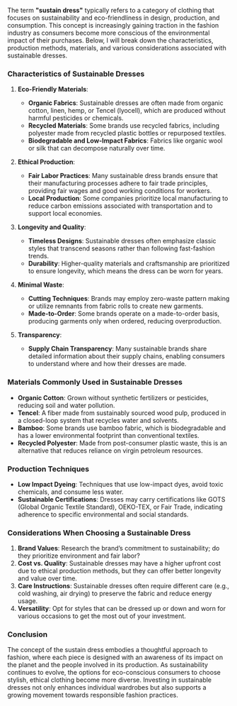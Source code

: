 The term **"sustain dress"** typically refers to a category of clothing that focuses on sustainability and eco-friendliness in design, production, and consumption. This concept is increasingly gaining traction in the fashion industry as consumers become more conscious of the environmental impact of their purchases. Below, I will break down the characteristics, production methods, materials, and various considerations associated with sustainable dresses.

### Characteristics of Sustainable Dresses

1. **Eco-Friendly Materials**:
   - **Organic Fabrics**: Sustainable dresses are often made from organic cotton, linen, hemp, or Tencel (lyocell), which are produced without harmful pesticides or chemicals.
   - **Recycled Materials**: Some brands use recycled fabrics, including polyester made from recycled plastic bottles or repurposed textiles.
   - **Biodegradable and Low-Impact Fabrics**: Fabrics like organic wool or silk that can decompose naturally over time.

2. **Ethical Production**:
   - **Fair Labor Practices**: Many sustainable dress brands ensure that their manufacturing processes adhere to fair trade principles, providing fair wages and good working conditions for workers.
   - **Local Production**: Some companies prioritize local manufacturing to reduce carbon emissions associated with transportation and to support local economies.

3. **Longevity and Quality**:
   - **Timeless Designs**: Sustainable dresses often emphasize classic styles that transcend seasons rather than following fast-fashion trends.
   - **Durability**: Higher-quality materials and craftsmanship are prioritized to ensure longevity, which means the dress can be worn for years.

4. **Minimal Waste**:
   - **Cutting Techniques**: Brands may employ zero-waste pattern making or utilize remnants from fabric rolls to create new garments.
   - **Made-to-Order**: Some brands operate on a made-to-order basis, producing garments only when ordered, reducing overproduction.

5. **Transparency**:
   - **Supply Chain Transparency**: Many sustainable brands share detailed information about their supply chains, enabling consumers to understand where and how their dresses are made.

### Materials Commonly Used in Sustainable Dresses

- **Organic Cotton**: Grown without synthetic fertilizers or pesticides, reducing soil and water pollution.
- **Tencel**: A fiber made from sustainably sourced wood pulp, produced in a closed-loop system that recycles water and solvents.
- **Bamboo**: Some brands use bamboo fabric, which is biodegradable and has a lower environmental footprint than conventional textiles.
- **Recycled Polyester**: Made from post-consumer plastic waste, this is an alternative that reduces reliance on virgin petroleum resources.

### Production Techniques

- **Low Impact Dyeing**: Techniques that use low-impact dyes, avoid toxic chemicals, and consume less water.
- **Sustainable Certifications**: Dresses may carry certifications like GOTS (Global Organic Textile Standard), OEKO-TEX, or Fair Trade, indicating adherence to specific environmental and social standards.

### Considerations When Choosing a Sustainable Dress

1. **Brand Values**: Research the brand’s commitment to sustainability; do they prioritize environment and fair labor?
2. **Cost vs. Quality**: Sustainable dresses may have a higher upfront cost due to ethical production methods, but they can offer better longevity and value over time.
3. **Care Instructions**: Sustainable dresses often require different care (e.g., cold washing, air drying) to preserve the fabric and reduce energy usage.
4. **Versatility**: Opt for styles that can be dressed up or down and worn for various occasions to get the most out of your investment.

### Conclusion

The concept of the sustain dress embodies a thoughtful approach to fashion, where each piece is designed with an awareness of its impact on the planet and the people involved in its production. As sustainability continues to evolve, the options for eco-conscious consumers to choose stylish, ethical clothing become more diverse. Investing in sustainable dresses not only enhances individual wardrobes but also supports a growing movement towards responsible fashion practices.